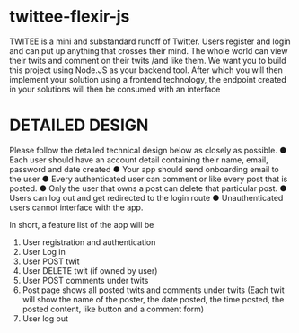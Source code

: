 # twittee-flexir-js
TWITEE is a mini and substandard runoff of Twitter. Users register and login and can put up
anything that crosses their mind. The whole world can view their twits and comment on their
twits /and like them. We want you to build this project using Node.JS as your backend tool.
After which you will then implement your solution using a frontend technology, the endpoint
created in your solutions will then be consumed with an interface


# DETAILED DESIGN
Please follow the detailed technical design below as closely as possible.
● Each user should have an account detail containing their name, email, password and
date created
● Your app should send onboarding email to the user
● Every authenticated user can comment or like every post that is posted.
● Only the user that owns a post can delete that particular post.
● Users can log out and get redirected to the login route
● Unauthenticated users cannot interface with the app.


In short, a feature list of the app will be
1. User registration and authentication
2. User Log in
3. User POST twit
4. User DELETE twit (if owned by user)
5. User POST comments under twits
6. Post page shows all posted twits and comments under twits (Each twit will show the
name of the poster, the date posted, the time posted, the posted content, like button and
a comment form)
7. User log out
